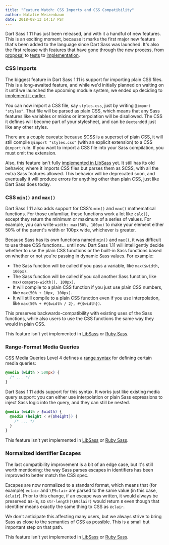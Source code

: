 ```yaml
---
title: "Feature Watch: CSS Imports and CSS Compatibility"
author: Natalie Weizenbaum
date: 2018-08-13 14:17 PST
---
```


Dart Sass 1.11 has just been released, and with it a handful of new features.
This is an exciting moment, because it marks the first major new feature that's
been added to the language since Dart Sass was launched. It's also the first
release with features that have gone through the new process, from
[proposal](https://github.com/sass/language/blob/master/accepted/css-imports.md)
to [tests](https://github.com/sass/sass-spec/pull/1277) to
[implementation](https://github.com/sass/dart-sass/pull/436).

### CSS Imports

The biggest feature in Dart Sass 1.11 is support for importing plain CSS files.
This is a long-awaited feature, and while we'd initially planned on waiting on
it until we launched the upcoming module system, we ended up deciding to
[implement it earlier](/blog/request-for-commentsimporting-css-files).

You can now import a CSS file, say `styles.css`, just by writing `@import
"styles"`. That file will be parsed as plain CSS, which means that any Sass
features like variables or mixins or interpolation will be disallowed. The CSS
it defines will become part of your stylesheet, and can be `@extend`ed just like
any other styles.

There are a couple caveats: because SCSS is a superset of plain CSS, it will
still compile `@import "styles.css"` (with an explicit extension) to a CSS
`@import` rule. If you want to import a CSS file into your Sass compilation, you
must omit the extension.

Also, this feature isn't fully [implemented in
LibSass](https://github.com/sass/libsass/issues/2699) yet. It still has its old
behavior, where it imports CSS files but parses them as SCSS, with all the extra
Sass features allowed. This behavior will be deprecated soon, and eventually it
will produce errors for anything other than plain CSS, just like Dart Sass does
today.

### CSS `min()` and `max()`

Dart Sass 1.11 also adds support for CSS's `min()` and `max()` mathematical
functions. For those unfamiliar, these functions work a lot like `calc()`,
except they return the minimum or maximum of a series of values. For example,
you can write `width: max(50%, 100px)` to make your element either 50% of the
parent's width or 100px wide, whichever is greater.

Because Sass has its own functions named `min()` and `max()`, it was difficult
to use these CSS functions... until now. Dart Sass 1.11 will intelligently
decide whether to use the plain CSS functions or the built-in Sass functions
based on whether or not you're passing in dynamic Sass values. For example:

* The Sass function will be called if you pass a variable, like `max($width,
  100px)`.
* The Sass function will be called if you call another Sass function, like
  `max(compute-width(), 100px)`.
* It will compile to a plain CSS function if you just use plain CSS numbers,
  like `max(50% + 10px, 100px)`.
* It will still compile to a plain CSS function even if you use interpolation,
  like `max(50% + #{$width / 2}, #{$width})`.

This preserves backwards-compatibility with existing uses of the Sass functions,
while also users to use the CSS functions the same way they would in plain CSS.

This feature isn't yet implemented in
[LibSass](https://github.com/sass/libsass/issues/2701) or [Ruby
Sass](https://github.com/sass/ruby-sass/issues/77).

### Range-Format Media Queries

CSS Media Queries Level 4 defines a [range
syntax](https://www.w3.org/TR/mediaqueries-4/#mq-range-context) for defining
certain media queries:

```css
@media (width > 500px) {
  /* ... */
}
```

Dart Sass 1.11 adds support for this syntax. It works just like existing media
query support: you can either use interpolation or plain Sass expressions to
inject Sass logic into the query, and they can still be nested.

```scss
@media (width > $width) {
  @media (height < #{$height}) {
    /* ... */
  }
}
```

This feature isn't yet implemented in
[LibSass](https://github.com/sass/libsass/issues/2698) or [Ruby
Sass](https://github.com/sass/ruby-sass/issues/75).

### Normalized Identifier Escapes

The last compatibility improvement is a bit of an edge case, but it's still
worth mentioning: the way Sass parses escapes in identifiers has been improved
to better match the CSS spec.

Escapes are now normalized to a standard format, which means that (for example)
`éclair` and `\E9clair` are parsed to the same value (in this case, `éclair`).
Prior to this change, if an escape was written, it would always be preserved
as-is, so `str-length(\E9clair)` would return `8` even though that identifier
means exactly the same thing to CSS as `éclair`.

We don't anticipate this affecting many users, but we always strive to bring
Sass as close to the semantics of CSS as possible. This is a small but important
step on that path.

This feature isn't yet implemented in
[LibSass](https://github.com/sass/libsass/issues/2700) or [Ruby
Sass](https://github.com/sass/ruby-sass/issues/76).

